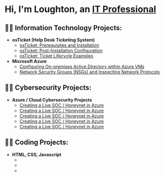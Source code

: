 <h1>Hi, I'm Loughton, an <a href="https://linkedin.com/in/loughtonbennett">IT Professional</a></h1>

<h2>👨‍💻 Information Technology Projects:</h2>

- <b>osTicket (Help Desk Ticketing System)</b>
  - [osTicket: Prerequisites and Installation](https://github.com/Loughton03/osticket-prereqs)
  - [osTicket: Post-Installation Configuration](https://github.com/Loughton03/post-install-config)
  - [osTicket: Ticket Lifecycle Examples](https://github.com/Loughton03/ticket-lifecycle)
- <b>Microsoft Azure</b>
  - [Configuring On-premises Active Directory within Azure VMs](https://github.com/Loughton03/Configure-ActiveDirectory)
  - [Network Security Groups (NSGs) and Inspecting Network Protocols](https://github.com/Loughton03/azure-network-protocols)

<h2>👨‍💻 Cybersecurity Projects:</h2>

- <b>Azure / Cloud Cybersecurity Projects</b>
  - [Creating a Live SOC / Honeynet in Azure](https://github.com/Loughton03/Azure-SOC)
  - [Creating a Live SOC / Honeynet in Azure](https://github.com/Loughton03/Azure-SOC)
  - [Creating a Live SOC / Honeynet in Azure](https://github.com/Loughton03/Azure-SOC)
  - [Creating a Live SOC / Honeynet in Azure](https://github.com/Loughton03/Azure-SOC)
  - [Creating a Live SOC / Honeynet in Azure](https://github.com/Loughton03/Azure-SOC)






<h2>👨‍💻 Coding Projects:</h2>

- <b>HTML, CSS, Javascript</b>
  - [](https://github.com/Loughton03/osticket-prereqs)
  - [](https://github.com/Loughton03/post-install-config)
  - [](https://github.com/Loughton03/ticket-lifecycle)




